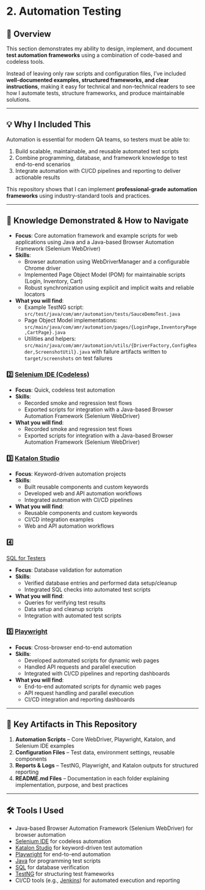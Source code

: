 # 2. Automation Testing 

## 📌 Overview  
This section demonstrates my ability to design, implement, and document **test automation frameworks** using a combination of code-based and codeless tools.  

Instead of leaving only raw scripts and configuration files, I’ve included **well-documented examples, structured frameworks, and clear instructions**, making it easy for technical and non-technical readers to see how I automate tests, structure frameworks, and produce maintainable solutions.  

---

## 💡 Why I Included This  
Automation is essential for modern QA teams, so testers must be able to:  
1. Build scalable, maintainable, and reusable automated test scripts  
2. Combine programming, database, and framework knowledge to test end-to-end scenarios  
3. Integrate automation with CI/CD pipelines and reporting to deliver actionable results  

This repository shows that I can implement **professional-grade automation frameworks** using industry-standard tools and practices.  

---

## 🎯 Knowledge Demonstrated & How to Navigate  

- **Focus**: Core automation framework and example scripts for web applications using Java and a Java-based Browser Automation Framework (Selenium WebDriver)  
- **Skills**:  
  - Browser automation using WebDriverManager and a configurable Chrome driver  
  - Implemented Page Object Model (POM) for maintainable scripts (Login, Inventory, Cart)  
  - Robust synchronization using explicit and implicit waits and reliable locators  
- **What you will find**:  
  - Example TestNG script: `src/test/java/com/amr/automation/tests/SauceDemoTest.java`  
  - Page Object Model implementations: `src/main/java/com/amr/automation/pages/{LoginPage,InventoryPage,CartPage}.java`  
  - Utilities and helpers: `src/main/java/com/amr/automation/utils/{DriverFactory,ConfigReader,ScreenshotUtil}.java` with failure artifacts written to `target/screenshots` on test failures

 

### 2️⃣ [Selenium IDE (Codeless)](./05-Selenium_IDE)  
- **Focus**: Quick, codeless test automation  
- **Skills**:  
  - Recorded smoke and regression test flows  
  - Exported scripts for integration with a Java-based Browser Automation Framework (Selenium WebDriver)  
- **What you will find**:  
  - Recorded smoke and regression test flows  
  - Exported scripts for integration with a Java-based Browser Automation Framework (Selenium WebDriver)  

### 3️⃣ [Katalon Studio](./06-Katalon_Studio)  
- **Focus**: Keyword-driven automation projects  
- **Skills**:  
  - Built reusable components and custom keywords  
  - Developed web and API automation workflows  
  - Integrated automation with CI/CD pipelines  
- **What you will find**:  
  - Reusable components and custom keywords  
  - CI/CD integration examples  
  - Web and API automation workflows  

### 4️⃣
 [SQL for Testers](./07-SQL_For_Testers)  
- **Focus**: Database validation for automation  
- **Skills**:  
  - Verified database entries and performed data setup/cleanup  
  - Integrated SQL checks into automated test scripts  
- **What you will find**:  
  - Queries for verifying test results  
  - Data setup and cleanup scripts  
  - Integration with automated test scripts  

### 5️⃣ [Playwright](./08-Playwright)  
- **Focus**: Cross-browser end-to-end automation  
- **Skills**:  
  - Developed automated scripts for dynamic web pages  
  - Handled API requests and parallel execution  
  - Integrated with CI/CD pipelines and reporting dashboards  
- **What you will find**:  
  - End-to-end automated scripts for dynamic web pages  
  - API request handling and parallel execution  
  - CI/CD integration and reporting dashboards  

---

## 📂 Key Artifacts in This Repository  

1. **Automation Scripts** – Core WebDriver, Playwright, Katalon, and Selenium IDE examples  
2. **Configuration Files** – Test data, environment settings, reusable components  
3. **Reports & Logs** – TestNG, Playwright, and Katalon outputs for structured reporting  
4. **README.md Files** – Documentation in each folder explaining implementation, purpose, and best practices  

---

## 🛠 Tools I Used  
- Java-based Browser Automation Framework (Selenium WebDriver) for browser automation  
- [Selenium IDE](https://www.selenium.dev/selenium-ide/) for codeless automation  
- [Katalon Studio](https://www.katalon.com/) for keyword-driven test automation  
- [Playwright](https://playwright.dev/) for end-to-end automation  
- [Java](https://www.java.com/) for programming test scripts  
- [SQL](https://www.w3schools.com/sql/) for database verification  
- [TestNG](https://testng.org/) for structuring test frameworks  
- CI/CD tools (e.g., [Jenkins](https://www.jenkins.io/)) for automated execution and reporting

